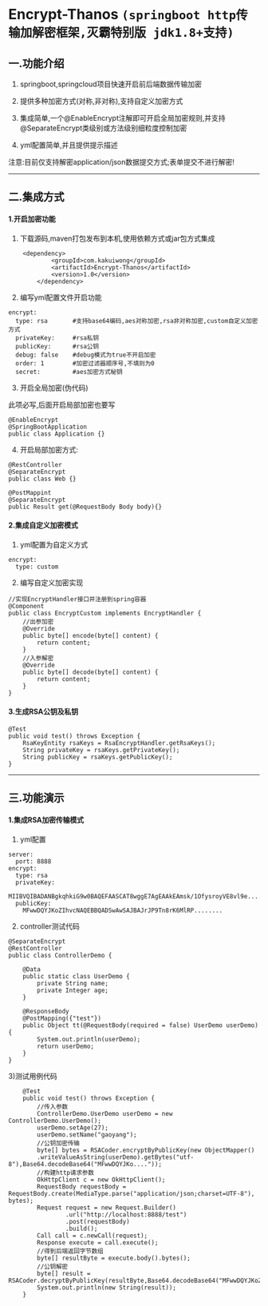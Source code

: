 # Encrypt-Thanos `(springboot http传输加解密框架,灭霸特别版 jdk1.8+支持)`



## 一.功能介绍

1) springboot,springcloud项目快速开启前后端数据传输加密

2) 提供多种加密方式(对称,非对称),支持自定义加密方式

3) 集成简单,一个@EnableEncrypt注解即可开启全局加密规则,并支持@SeparateEncrypt类级别或方法级别细粒度控制加密

4) yml配置简单,并且提供提示描述

注意:目前仅支持解密application/json数据提交方式;表单提交不进行解密!

------



## 二.集成方式

#### 1.开启加密功能

1) 下载源码,maven打包发布到本机,使用依赖方式或jar包方式集成

```
	<dependency>
            <groupId>com.kakuiwong</groupId>
            <artifactId>Encrypt-Thanos</artifactId>
            <version>1.0</version>
        </dependency>
```

2) 编写yml配置文件开启功能

```
encrypt:
  type: rsa       #支持base64编码,aes对称加密,rsa非对称加密,custom自定义加密方式
  privateKey:     #rsa私钥
  publicKey:      #rsa公钥
  debug: false    #debug模式为true不开启加密
  order: 1        #加密过滤器顺序号,不填则为0
  secret:         #aes加密方式秘钥
```

3) 开启全局加密(伪代码)

此项必写,后面开启局部加密也要写
```
@EnableEncrypt
@SpringBootApplication
public class Application {}
```
4) 开启局部加密方式:
```
@RestController
@SeparateEncrypt
public class Web {}

@PostMappint
@SeparateEncrypt
public Result get(@RequestBody Body body){}
```


#### 2.集成自定义加密模式

1) yml配置为自定义方式

```
encrypt:
  type: custom
```

2) 编写自定义加密实现

```
//实现EncryptHandler接口并注册到spring容器
@Component
public class EncryptCustom implements EncryptHandler {
	//出参加密
    @Override
    public byte[] encode(byte[] content) {
        return content;
    }
    //入参解密
    @Override
    public byte[] decode(byte[] content) {
        return content;
    }
}
```

#### 3.生成RSA公钥及私钥

```
@Test
public void test() throws Exception {
    RsaKeyEntity rsaKeys = RsaEncryptHandler.getRsaKeys();
    String privateKey = rsaKeys.getPrivateKey();
    String publicKey = rsaKeys.getPublicKey();
}
```



------



## 三.功能演示

#### 1.集成RSA加密传输模式

1) yml配置

```
server:
  port: 8888
encrypt:
  type: rsa
  privateKey:
    MIIBVQIBADANBgkqhkiG9w0BAQEFAASCAT8wggE7AgEAAkEAmsk/1OfysroyVE8vl9e........
  publicKey:
    MFwwDQYJKoZIhvcNAQEBBQADSwAwSAJBAJrJP9Tn8rK6MlRP........
```

2) controller测试代码

```
@SeparateEncrypt
@RestController
public class ControllerDemo {
	
	@Data
    public static class UserDemo {
        private String name;
        private Integer age;
    }

    @ResponseBody
    @PostMapping({"test"})
    public Object tt(@RequestBody(required = false) UserDemo userDemo) {
        System.out.println(userDemo);
        return userDemo;
    }
}

```

3)测试用例代码

```
	@Test
    public void test() throws Exception {
    	//传入参数
        ControllerDemo.UserDemo userDemo = new ControllerDemo.UserDemo();
        userDemo.setAge(27);
        userDemo.setName("gaoyang");
        //公钥加密传输
        byte[] bytes = RSACoder.encryptByPublicKey(new ObjectMapper()
        .writeValueAsString(userDemo).getBytes("utf-8"),Base64.decodeBase64("MFwwDQYJKo...."));
 		//构建http请求参数
        OkHttpClient c = new OkHttpClient();
        RequestBody requestBody = RequestBody.create(MediaType.parse("application/json;charset=UTF-8"), bytes);
        Request request = new Request.Builder()
                .url("http://localhost:8888/test")
                .post(requestBody)
                .build();
        Call call = c.newCall(request);
        Response execute = call.execute();
        //得到后端返回字节数组
        byte[] resultByte = execute.body().bytes();
        //公钥解密
        byte[] result = RSACoder.decryptByPublicKey(resultByte,Base64.decodeBase64("MFwwDQYJKoZIhv....."));
        System.out.println(new String(result));
    }
```